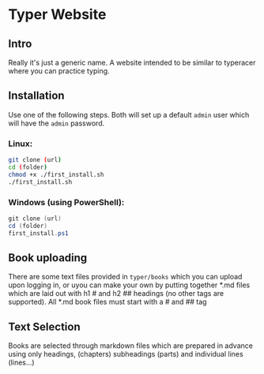 # Typer Website
## Intro
Really it's just a generic name. A website intended to be similar to typeracer where you can practice typing.
## Installation
Use one of the following steps. Both will set up a default `admin` user which will have the `admin` password.
### Linux:
```sh
git clone (url)
cd (folder)
chmod +x ./first_install.sh
./first_install.sh
```
### Windows (using PowerShell):
```ps1
git clone (url)
cd (folder)
first_install.ps1
```

## Book uploading
There are some text files provided in `typer/books` which you can upload upon logging in, or uyou can make your own by putting together *.md files which are laid out with h1 # and h2 ## headings (no other tags are supported). All *.md book files must start with a # and ## tag

## Text Selection
Books are selected through markdown files which are prepared in advance using only headings, (chapters) subheadings (parts) and individual lines (lines...)
